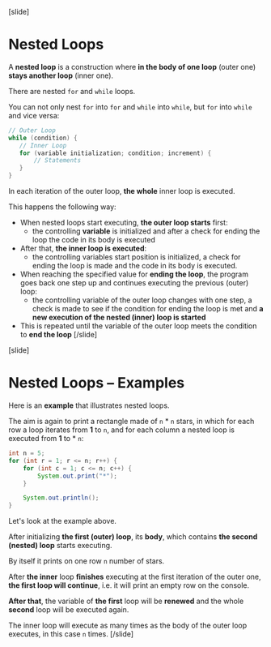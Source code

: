 [slide]
# Nested Loops
A **nested loop** is a construction where **in the body of one loop** (outer one) **stays another loop** (inner one). 

There are nested `for` and `while` loops.

You can not only nest `for` into `for` and `while` into `while`, but `for` into `while` and vice versa:
```java
// Outer Loop
while (condition) {
   // Inner Loop 
   for (variable initialization; condition; increment) {   
       // Statements
   }
}
```
In each iteration of the outer loop, **the whole** inner loop is executed. 

This happens the following way:
* When nested loops start executing, **the outer loop starts** first: 
  * the controlling **variable** is initialized and after a check for ending the loop the code in its body is executed
* After that, **the inner loop is executed**: 
  * the controlling variables start position is initialized, a check for ending the loop is made and the code in its body is executed.
* When reaching the specified value for **ending the loop**, the program goes back one step up and continues executing the previous (outer) loop:
  * the controlling variable of the outer loop changes with one step, a check is made to see if the condition for ending the loop is met and **a new execution of the nested (inner) loop is started**
* This is repeated until the variable of the outer loop meets the condition to **end the loop**
[/slide]

[slide]
# Nested Loops – Examples

Here is an **example** that illustrates nested loops. 

The aim is again to print a rectangle made of `n` * `n` stars, in which for each row a loop iterates from **1** to `n`, and for each column a nested loop is executed from **1** to * `n`:

```java live
int n = 5;
for (int r = 1; r <= n; r++) {
    for (int c = 1; c <= n; c++) {
        System.out.print("*");
    }

    System.out.println();
}
```

Let's look at the example above. 

After initializing **the first (outer) loop**, its **body**, which contains **the second (nested) loop** starts executing. 

By itself it prints on one row `n` number of stars. 

After **the inner** loop **finishes** executing at the first iteration of the outer one, **the first loop will continue**, i.e. it will print an empty row on the console. 

**After that**, the variable of **the first** loop will be **renewed** and the whole **second** loop will be executed again. 

The inner loop will execute as many times as the body of the outer loop executes, in this case `n` times.
[/slide]